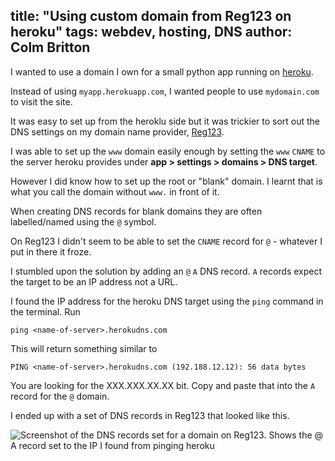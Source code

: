 title: "Using custom domain from Reg123 on heroku"
tags: webdev, hosting, DNS
author: Colm Britton
--------------------

I wanted to use a domain I own for a small python app running on [heroku](https://www.heroku.com/home).

Instead of using `myapp.herokuapp.com`, I wanted people to use `mydomain.com` to visit the site.

It was easy to set up from the heroklu side but it was trickier to sort out the DNS settings on my domain name provider, [Reg123](https://www.123-reg.co.uk).

I was able to set up the `www` domain easily enough by setting the `www` `CNAME` to the server heroku provides under **app > settings > domains > DNS target**.

However I did know how to set up the root or "blank" domain. I learnt that is what you call the domain without `www.` in front of it.

When creating DNS records for blank domains they are often labelled/named using the `@` symbol.

On Reg123 I didn't seem to be able to set the `CNAME` record for `@` - whatever I put in there it froze.

I stumbled upon the solution by adding an `@` `A` DNS record. `A` records expect the target to be an IP address not a URL.

I found the IP address for the heroku DNS target using the `ping` command in the terminal. Run

    ping <name-of-server>.herokudns.com

This will return something similar to

    PING <name-of-server>.herokudns.com (192.188.12.12): 56 data bytes

You are looking for the XXX.XXX.XX.XX bit. Copy and paste that into the `A` record for the `@` domain.

I ended up with a set of DNS records in Reg123 that looked like this.

![Screenshot of the DNS records set for a domain on Reg123. Shows the @ A record set to the IP I found from pinging heroku](/static/images/notes/webdev/reg123-dns-record-example.png)
